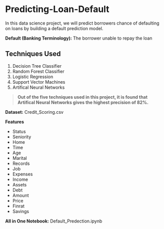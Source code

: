# Predicting-Loan-Default
In this data science project, we will predict borrowers chance of defaulting on loans by building a default prediction model.

**Default (Banking Terminology):** The borrower unable to repay the loan

## **Techniques Used**
1. Decision Tree Classifier
2. Random Forest Classifier
3. Logistic Regression
4. Support Vector Machines
5. Artifical Neural Networks

> **Out of the five techniques used in this project, it is found that Artifical Neural Networks gives the highest precision of 82%.**

**Dataset:** Credit_Scoring.csv

**Features**
- Status
- Seniority
- Home
- Time
- Age
- Marital
- Records
- Job
- Expenses
- Income
- Assets
- Debt
- Amount
- Price
- Finrat
- Savings

**All in One Notebook:** Default_Predection.ipynb
